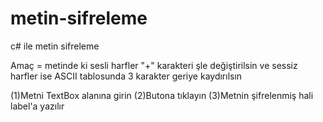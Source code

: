 # metin-sifreleme
c# ile metin sifreleme 

Amaç  =  metinde ki sesli harfler "+" karakteri şle değiştirilsin ve sessiz harfler ise ASCII tablosunda 3 karakter geriye kaydırılsın


(1)Metni TextBox alanına girin
(2)Butona tıklayın
(3)Metnin şifrelenmiş hali label'a yazılır


